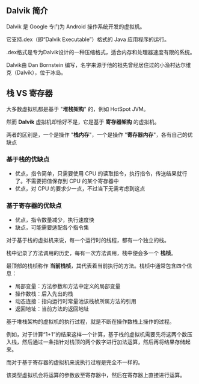 

## Dalvik 简介


Dalvik 是 Google 专门为 Android 操作系统开发的虚拟机。

它支持.dex（即“Dalvik Executable”）格式的 Java 应用程序的运行。


.dex格式是专为Dalvik设计的一种压缩格式，适合内存和处理器速度有限的系统。

Dalvik由 Dan Bornstein 编写，名字来源于他的祖先曾经居住过的小渔村达尔维克（Dalvík），位于冰岛。


## 栈 VS 寄存器

大多数虚拟机都是基于 "**堆栈架构**" 的，例如 HotSpot JVM。

然而 **Dalvik** 虚拟机却恰好不是，它是基于 **寄存器架构** 的虚拟机。

两者的区别是，一个是操作 "**栈内存**"，一个是操作 "**寄存器内存**"，各有自己的优缺点

###  基于栈的优缺点

- 优点，指令简单，只需要使用 CPU 的读取指令，执行指令，传送结果就行了。不需要把值保存到 CPU 的某个寄存器中
- 优点，对 CPU 的要求少一点，不过当下无需考虑到这点

### 基于寄存器的优缺点

- 优点，指令数量减少，执行速度快
- 缺点，可能需要适配各个指令集

对于基于栈的虚拟机来说，每一个运行时的线程，都有一个独立的栈。

栈中记录了方法调用的历史，每有一次方法调用，栈中便会多一个 **栈桢**。

最顶部的栈桢称作 **当前栈桢**，其代表着当前执行的方法。栈桢中通常包含四个信息：

- 局部变量：方法参数和方法中定义的局部变量
- 操作数栈：后入先出的栈
- 动态连接：指向运行时常量池该栈桢所属方法的引用
- 返回地址：当前方法的返回地址

基于堆栈架构的虚拟机的执行过程，就是不断在操作数栈上操作的过程。

例如，对于计算“1+1”的结果这样一个计算，基于栈的虚拟机需要先将这两个数压入栈，然后通过一条指针对栈顶的两个数字进行加法运算，然后再将结果存储起来。

而对于基于寄存器的虚拟机来说执行过程是完全不一样的。

该类型虚拟机会将运算的参数放至寄存器中，然后在寄存器上直接进行运算。

